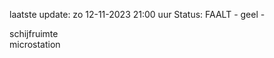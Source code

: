 laatste update: 
zo 12-11-2023 21:00   uur 
Status: FAALT - geel - 
<div class="service Y">schijfruimte</div><div class="service Y">microstation</div>